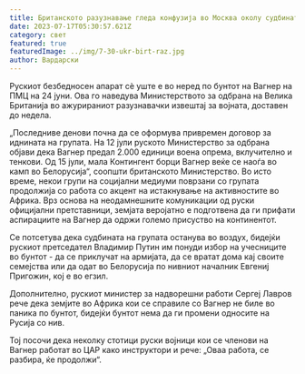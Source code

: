 ```yaml
---
title: Британското разузнавање гледа конфузија во Москва околу судбината на Вагнер
date: 2023-07-17T05:30:57.621Z
category: свет
featured: true
featuredImage: ../img/7-30-ukr-birt-raz.jpg
author: Вардарски
---
```

Рускиот безбедносен апарат сè уште е во неред по бунтот на Вагнер на ПМЦ на 24 јуни. Ова го наведува Министерството за одбрана на Велика Британија во ажурираниот разузнавачки извештај за војната, доставен до недела.

„Последниве денови почна да се оформува привремен договор за иднината на групата. На 12 јули руското Министерство за одбрана објави дека Вагнер предал 2.000 единици воена опрема, вклучително и тенкови. Од 15 јули, мала Контингент борци Вагнер веќе се наоѓа во камп во Белорусија“, соопшти британското Министерство. Во исто време, некои групи на социјални медиуми поврзани со групата продолжија со работа со акцент на истакнување на активностите во Африка. Врз основа на неодамнешните комуникации од руски официјални претставници, земјата веројатно е подготвена да ги прифати аспирациите на Вагнер да одржи големо присуство на континентот.

Се потсетува дека судбината на групата останува во воздух, бидејќи рускиот претседател Владимир Путин им понуди избор на учесниците во бунтот - да се приклучат на армијата, да се вратат дома кај своите семејства или да одат во Белорусија по нивниот началник Евгениј Пригожин, кој е во егзил.

Дополнително, рускиот министер за надворешни работи Сергеј Лавров рече дека земјите во Африка кои се справиле со Вагнер не биле во паника по бунтот, бидејќи бунтот нема да ги промени односите на Русија со нив.

Тој посочи дека неколку стотици руски војници кои се членови на Вагнер работат во ЦАР како инструктори и рече: „Оваа работа, се разбира, ќе продолжи“.